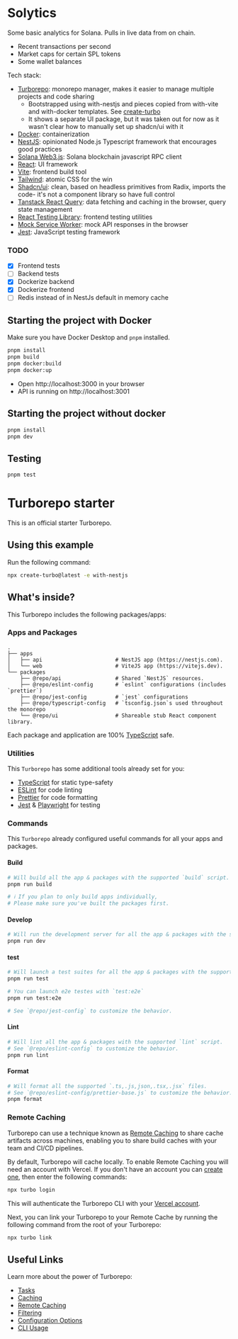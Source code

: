 # Solytics

Some basic analytics for Solana. Pulls in live data from on chain.

- Recent transactions per second
- Market caps for certain SPL tokens
- Some wallet balances

Tech stack:

- [Turborepo](https://turbo.build/repo/docs): monorepo manager, makes it easier to manage multiple projects and code sharing
  - Bootstrapped using with-nestjs and pieces copied from with-vite and with-docker templates. See [create-turbo](https://turbo.build/repo/docs/reference/create-turbo)
  - It shows a separate UI package, but it was taken out for now as it wasn't clear how to manually set up shadcn/ui with it
- [Docker](https://www.docker.com/): containerization
- [NestJS](https://docs.nestjs.com/): opinionated Node.js Typescript framework that encourages good practices
- [Solana Web3.js](https://solana.com/docs/clients/javascript): Solana blockchain javascript RPC client
- [React](https://reactjs.org/): UI framework
- [Vite](https://vitejs.dev): frontend build tool
- [Tailwind](https://tailwindcss.com/): atomic CSS for the win
- [Shadcn/ui](https://github.com/Shadcn/ui): clean, based on headless primitives from Radix, imports the code- it's not a component library so have full control
- [Tanstack React Query](https://tanstack.com/query/latest): data fetching and caching in the browser, query state management
- [React Testing Library](https://testing-library.com/docs/): frontend testing utilities
- [Mock Service Worker](https://mswjs.io/): mock API responses in the browser
- [Jest](https://jestjs.io/): JavaScript testing framework

### TODO

- [x] Frontend tests
- [ ] Backend tests
- [x] Dockerize backend
- [x] Dockerize frontend
- [ ] Redis instead of in NestJs default in memory cache

## Starting the project with Docker

Make sure you have Docker Desktop and `pnpm` installed.

```bash
pnpm install
pnpm build
pnpm docker:build
pnpm docker:up
```

- Open http://localhost:3000 in your browser
- API is running on http://localhost:3001

## Starting the project without docker

```bash
pnpm install
pnpm dev
```

## Testing

```bash
pnpm test
```

# Turborepo starter

This is an official starter Turborepo.

## Using this example

Run the following command:

```bash
npx create-turbo@latest -e with-nestjs
```

## What's inside?

This Turborepo includes the following packages/apps:

### Apps and Packages

    .
    ├── apps
    │   ├── api                       # NestJS app (https://nestjs.com).
    │   └── web                       # ViteJS app (https://vitejs.dev).
    └── packages
        ├── @repo/api                 # Shared `NestJS` resources.
        ├── @repo/eslint-config       # `eslint` configurations (includes `prettier`)
        ├── @repo/jest-config         # `jest` configurations
        ├── @repo/typescript-config   # `tsconfig.json`s used throughout the monorepo
        └── @repo/ui                  # Shareable stub React component library.

Each package and application are 100% [TypeScript](https://www.typescriptlang.org/) safe.

### Utilities

This `Turborepo` has some additional tools already set for you:

- [TypeScript](https://www.typescriptlang.org/) for static type-safety
- [ESLint](https://eslint.org/) for code linting
- [Prettier](https://prettier.io) for code formatting
- [Jest](https://prettier.io) & [Playwright](https://playwright.dev/) for testing

### Commands

This `Turborepo` already configured useful commands for all your apps and packages.

#### Build

```bash
# Will build all the app & packages with the supported `build` script.
pnpm run build

# ℹ️ If you plan to only build apps individually,
# Please make sure you've built the packages first.
```

#### Develop

```bash
# Will run the development server for all the app & packages with the supported `dev` script.
pnpm run dev
```

#### test

```bash
# Will launch a test suites for all the app & packages with the supported `test` script.
pnpm run test

# You can launch e2e testes with `test:e2e`
pnpm run test:e2e

# See `@repo/jest-config` to customize the behavior.
```

#### Lint

```bash
# Will lint all the app & packages with the supported `lint` script.
# See `@repo/eslint-config` to customize the behavior.
pnpm run lint
```

#### Format

```bash
# Will format all the supported `.ts,.js,json,.tsx,.jsx` files.
# See `@repo/eslint-config/prettier-base.js` to customize the behavior.
pnpm format
```

### Remote Caching

Turborepo can use a technique known as [Remote Caching](https://turbo.build/repo/docs/core-concepts/remote-caching) to share cache artifacts across machines, enabling you to share build caches with your team and CI/CD pipelines.

By default, Turborepo will cache locally. To enable Remote Caching you will need an account with Vercel. If you don't have an account you can [create one](https://vercel.com/signup), then enter the following commands:

```bash
npx turbo login
```

This will authenticate the Turborepo CLI with your [Vercel account](https://vercel.com/docs/concepts/personal-accounts/overview).

Next, you can link your Turborepo to your Remote Cache by running the following command from the root of your Turborepo:

```bash
npx turbo link
```

## Useful Links

Learn more about the power of Turborepo:

- [Tasks](https://turbo.build/repo/docs/core-concepts/monorepos/running-tasks)
- [Caching](https://turbo.build/repo/docs/core-concepts/caching)
- [Remote Caching](https://turbo.build/repo/docs/core-concepts/remote-caching)
- [Filtering](https://turbo.build/repo/docs/core-concepts/monorepos/filtering)
- [Configuration Options](https://turbo.build/repo/docs/reference/configuration)
- [CLI Usage](https://turbo.build/repo/docs/reference/command-line-reference)
